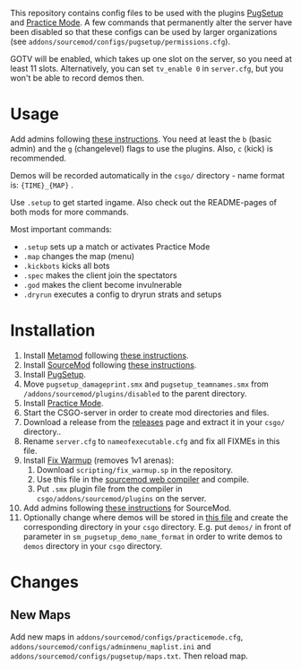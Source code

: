 This repository contains config files to be used with the plugins [PugSetup](https://github.com/splewis/csgo-pug-setup)
and [Practice Mode](https://github.com/splewis/csgo-practice-mode). A few commands that permanently alter the server have
been disabled so that these configs can be used by larger organizations (see `addons/sourcemod/configs/pugsetup/permissions.cfg`).

GOTV will be enabled, which takes up one slot on the server, so you need at least 11 slots. Alternatively, you can set `tv_enable 0`
in `server.cfg`, but you won't be able to record demos then.

# Usage
	
Add admins following [these instructions](https://wiki.alliedmods.net/Adding_Admins_(SourceMod)). You need at least the `b` (basic admin) and the `g` (changelevel) flags to use the plugins. Also, `c` (kick) is recommended.

Demos will be recorded automatically in the `csgo/` directory - name format is: `{TIME}_{MAP}` .

Use `.setup` to get started ingame. Also check out the README-pages of both mods for more commands.

Most important commands:

* `.setup` sets up a match or activates Practice Mode
* `.map` changes the map (menu)
* `.kickbots` kicks all bots
* `.spec` makes the client join the spectators
* `.god` makes the client become invulnerable
* `.dryrun` executes a config to dryrun strats and setups

# Installation

1. Install [Metamod](https://metamodsource.net) following [these instructions](https://wiki.alliedmods.net/Installing_Metamod:Source).
1. Install [SourceMod](https://sourcemod.net) following [these instructions](https://wiki.alliedmods.net/Installing_SourceMod).
1. Install [PugSetup](https://github.com/splewis/csgo-pug-setup).
1. Move `pugsetup_damageprint.smx` and `pugsetup_teamnames.smx` from
`/addons/sourcemod/plugins/disabled` to the parent directory.
1. Install [Practice Mode](https://github.com/splewis/csgo-practice-mode).
1. Start the CSGO-server in order to create mod directories and files.
1. Download a release from the [releases](https://github.com/Linus4/csgo_config_plugins/releases) page and extract it in your `csgo/` directory..
1. Rename `server.cfg` to `nameofexecutable.cfg` and fix all FIXMEs in this file.
1. Install [Fix Warmup](https://github.com/Ilusion9/fix-warmup-csgo) (removes 1v1 arenas):
	1. Download `scripting/fix_warmup.sp` in the repository.
	1. Use this file in the [sourcemod web compiler](http://www.sourcemod.net/compiler.php) and compile.
	1. Put `.smx` plugin file from the compiler in `csgo/addons/sourcemod/plugins` on the server.
1. Add admins following [these instructions](https://wiki.alliedmods.net/Adding_Admins_(SourceMod)) for SourceMod.
1. Optionally change where demos will be stored in [this file](https://github.com/Linus4/csgo_config_plugins/blob/master/cfg/sourcemod/pugsetup/pugsetup.cfg) and create the corresponding directory in your `csgo` directory. E.g. put `demos/` in front of parameter in `sm_pugsetup_demo_name_format` in order to write demos to `demos` directory in your `csgo` directory.

# Changes

## New Maps

Add new maps in `addons/sourcemod/configs/practicemode.cfg`, `addons/sourcemod/configs/adminmenu_maplist.ini` and `addons/sourcemod/configs/pugsetup/maps.txt`. Then reload map.
